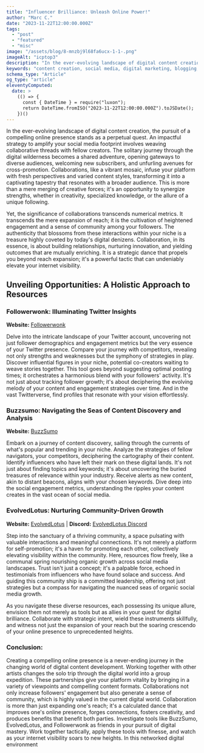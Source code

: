 ```yaml
---
title: "Influencer Brilliance: Unleash Online Power!"
author: "Marc C."
date: "2023-11-22T12:00:00.000Z"
tags:
  - "post"
  - "featured"
  - "misc"
image: "/assets/blog/8-mnzbj9l68fa6ucx-1-1-.png"
imageAlt: "icptop3"
description: "In the ever-evolving landscape of digital content creation, the pursuit of a compelling online presence stands as a perpetual quest"
keywords: "content creation, social media, digital marketing, blogging, SEO, content strategy, social media marketing, online marketing"
schema_type: "Article"
og_type: "article"
eleventyComputed:
  date: >
    (() => {
      const { DateTime } = require("luxon");
      return DateTime.fromISO("2023-11-22T12:00:00.000Z").toJSDate();
    })()
---
```

In the ever-evolving landscape of digital content creation, the pursuit of a compelling online presence stands as a perpetual quest. An impactful strategy to amplify your social media footprint involves weaving collaborative threads with fellow creators. The solitary journey through the digital wilderness becomes a shared adventure, opening gateways to diverse audiences, welcoming new subscribers, and unfurling avenues for cross-promotion. Collaborations, like a vibrant mosaic, infuse your platform with fresh perspectives and varied content styles, transforming it into a captivating tapestry that resonates with a broader audience. This is more than a mere merging of creative forces; it's an opportunity to synergize strengths, whether in creativity, specialized knowledge, or the allure of a unique following.

Yet, the significance of collaborations transcends numerical metrics. It transcends the mere expansion of reach; it is the cultivation of heightened engagement and a sense of community among your followers. The authenticity that blossoms from these interactions within your niche is a treasure highly coveted by today's digital denizens. Collaboration, in its essence, is about building relationships, nurturing innovation, and yielding outcomes that are mutually enriching. It is a strategic dance that propels you beyond reach expansion; it's a powerful tactic that can undeniably elevate your internet visibility.

## Unveiling Opportunities: A Holistic Approach to Resources

### Followerwonk: Illuminating Twitter Insights

**Website:** [Followerwonk](https://followerwonk.com)

Delve into the intricate landscape of your Twitter account, uncovering not just follower demographics and engagement metrics but the very essence of your Twitter presence. Compare your journey with competitors, revealing not only strengths and weaknesses but the symphony of strategies in play. Discover influential figures in your niche, potential co-creators waiting to weave stories together. This tool goes beyond suggesting optimal posting times; it orchestrates a harmonious blend with your followers' activity. It's not just about tracking follower growth; it's about deciphering the evolving melody of your content and engagement strategies over time. And in the vast Twitterverse, find profiles that resonate with your vision effortlessly.

### Buzzsumo: Navigating the Seas of Content Discovery and Analysis

**Website:** [BuzzSumo](https://buzzsumo.com/)

Embark on a journey of content discovery, sailing through the currents of what's popular and trending in your niche. Analyze the strategies of fellow navigators, your competitors, deciphering the cartography of their content. Identify influencers who have left their mark on these digital lands. It's not just about finding topics and keywords; it's about uncovering the buried treasures of relevance within your industry. Receive alerts as new content, akin to distant beacons, aligns with your chosen keywords. Dive deep into the social engagement metrics, understanding the ripples your content creates in the vast ocean of social media.

### EvolvedLotus: Nurturing Community-Driven Growth

**Website:** [EvolvedLotus](https://www.evolvedlotus.com) | **Discord:** [EvolvedLotus Discord](https://discord.gg/fHAexMYhCX)

Step into the sanctuary of a thriving community, a space pulsating with valuable interactions and meaningful connections. It's not merely a platform for self-promotion; it's a haven for promoting each other, collectively elevating visibility within the community. Here, resources flow freely, like a communal spring nourishing organic growth across social media landscapes. Trust isn't just a concept; it's a palpable force, echoed in testimonials from influencers who have found solace and success. And guiding this community ship is a committed leadership, offering not just strategies but a compass for navigating the nuanced seas of organic social media growth.

As you navigate these diverse resources, each possessing its unique allure, envision them not merely as tools but as allies in your quest for digital brilliance. Collaborate with strategic intent, wield these instruments skillfully, and witness not just the expansion of your reach but the soaring crescendo of your online presence to unprecedented heights.

### Conclusion:

Creating a compelling online presence is a never-ending journey in the changing world of digital content development. Working together with other artists changes the solo trip through the digital world into a group expedition. These partnerships give your platform vitality by bringing in a variety of viewpoints and compelling content formats. Collaborations not only increase followers' engagement but also generate a sense of community, which is highly valued in the current digital world. Collaboration is more than just expanding one's reach; it's a calculated dance that improves one's online presence, forges connections, fosters creativity, and produces benefits that benefit both parties. Investigate tools like BuzzSumo, EvolvedLotus, and Followerwonk as friends in your pursuit of digital mastery. Work together tactically, apply these tools with finesse, and watch as your internet visibility soars to new heights. In this networked digital environment

